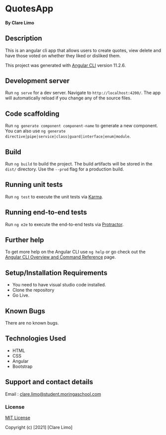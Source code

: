 # QuotesApp
#### By **Clare Limo**
## Description
This is an angular cli app that allows users to create quotes, view delete and have those voted on whether they liked or disliked them.

This project was generated with [Angular CLI](https://github.com/angular/angular-cli) version 11.2.6.
## Development server

Run `ng serve` for a dev server. Navigate to `http://localhost:4200/`. The app will automatically reload if you change any of the source files.

## Code scaffolding

Run `ng generate component component-name` to generate a new component. You can also use `ng generate directive|pipe|service|class|guard|interface|enum|module`.

## Build

Run `ng build` to build the project. The build artifacts will be stored in the `dist/` directory. Use the `--prod` flag for a production build.

## Running unit tests

Run `ng test` to execute the unit tests via [Karma](https://karma-runner.github.io).

## Running end-to-end tests

Run `ng e2e` to execute the end-to-end tests via [Protractor](http://www.protractortest.org/).

## Further help

To get more help on the Angular CLI use `ng help` or go check out the [Angular CLI Overview and Command Reference](https://angular.io/cli) page.

## Setup/Installation Requirements
* You need to have visual studio code installed.
* Clone the repository
* Go Live.
## Known Bugs
There are no known bugs.
## Technologies Used
* HTML 
* CSS 
* Angular
* Bootstrap
## Support and contact details
Email : clare.limo@student.moringaschool.com
### License
[MIT License](./LICENSE)

Copyright (c) [2021] [Clare Limo]

